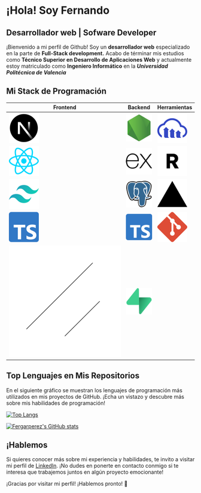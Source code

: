 <!--
**fergarperez/fergarperez** is a ✨ _special_ ✨ repository because its `README.md` (this file) appears on your GitHub profile.

Here are some ideas to get you started:

- 🔭 I’m currently working on ...
- 🌱 I’m currently learning ...
- 👯 I’m looking to collaborate on ...
- 🤔 I’m looking for help with ...
- 💬 Ask me about ...
- 📫 How to reach me: ...
- 😄 Pronouns: ...
- ⚡ Fun fact: ...
-->

# ¡Hola! Soy Fernando

## Desarrollador web | Sofware Developer

¡Bienvenido a mi perfil de Github! Soy un **desarrollador web** especializado en 
la parte de **Full-Stack development.** Acabo de términar mis estudios como **Técnico
Superior en Desarrollo de Aplicaciones Web** y actualmente estoy matriculado como
**Ingeniero Informático** en la ***Universidad Politécnica de Valencia***

## Mi Stack de Programación

| Frontend | Backend | Herramientas |
| -------------------- | ------------------------ | ------------------------ |
| ![NextJS](assets/icons/nextjs_icon_dark.svg) | ![NodeJS](assets/icons/nodejs.svg) | ![Cloudinary](assets/icons/cloudinary.svg) |
| ![ReactJS](assets/icons/react.svg) | ![ExpressJS](assets/icons/expressjs.svg) | ![Resend](assets/icons/resend-icon-black.svg) |
| ![TailwindCSS](assets/icons/tailwindcss.svg) | ![PostgreSQL](assets/icons/postgresql.svg) | ![Vercel](assets/icons/Vercel_light.svg) |
| ![TypeScript](assets/icons/typescript.svg) | ![TypeScript](assets/icons/typescript.svg) | ![Git](assets/icons/git.svg) |
![Shadcn UI](assets/icons/shadcn/ui_light.svg) | ![Supabase](assets/icons/supabase.svg)

## Top Lenguajes en Mis Repositorios

En el siguiente
gráfico se muestran los lenguajes de programación más utilizados en mis
proyectos de GitHub. ¡Echa un vistazo y descubre más sobre mis habilidades de
programación!

[![Top
Langs](https://github-readme-stats.vercel.app/api/top-langs/?username=fergarperez&layout=compact&langs_count=10&hide_title=true)](https://github.com/fergarperez?tab=repositories)

[![Fergarperez's GitHub stats](https://github-readme-stats.vercel.app/api?username=fergarperez)](https://github.com/fergarperez/)

## ¡Hablemos

Si quieres conocer más sobre mi experiencia y habilidades, te invito a visitar
mi perfil de [LinkedIn](https://www.linkedin.com/in/fernando-garfella/). ¡No dudes
en ponerte en contacto conmigo si te interesa que trabajemos juntos en algún
proyecto emocionante!

¡Gracias por visitar mi perfil! ¡Hablemos pronto! 🚀 

